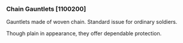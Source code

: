 ### Chain Gauntlets [1100200]

Gauntlets made of woven chain. Standard issue for ordinary soldiers.

Though plain in appearance, they offer dependable protection.
